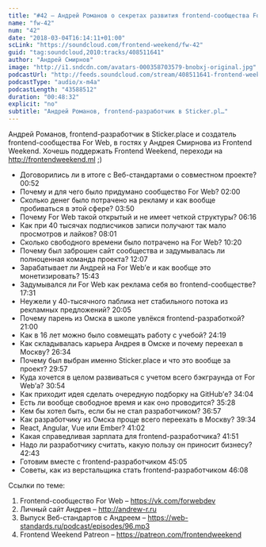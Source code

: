 ```yaml
---
title: "#42 – Андрей Романов о секретах развития frontend-сообщества For Web и карьере в 20 лет"
name: "fw-42"
num: "42"
date: "2018-03-04T16:14:11+01:00"
scLink: "https://soundcloud.com/frontend-weekend/fw-42"
guid: "tag:soundcloud,2010:tracks/408511641"
author: "Андрей Смирнов"
image: "http://i1.sndcdn.com/avatars-000358703579-bnobxj-original.jpg"
podcastUrl: "http://feeds.soundcloud.com/stream/408511641-frontend-weekend-fw-42.m4a"
podcastType: "audio/x-m4a"
podcastLength: "43588512"
duration: "00:48:32"
explicit: "no"
subtitle: "Андрей Романов, frontend-разработчик в Sticker.pl…"
---
```

Андрей Романов, frontend-разработчик в Sticker.place и создатель frontend-сообщества For Web, в гостях у Андрея Смирнова из Frontend Weekend. Хочешь поддержать Frontend Weekend, переходи на http://frontendweekend.ml ;) 

- Договорились ли в итоге с Веб-стандартами о совместном проекте? 00:52
- Почему и для чего было придумано сообщество For Web? 02:00
- Сколько денег было потрачено на рекламу и как вообще пробиваться в этой сфере? 03:50
- Почему For Web такой открытый и не имеет четкой структуры? 06:16
- Как при 40 тысячах подписчиков записи получают так мало просмотров и лайков? 08:01
- Сколько свободного времени было потрачено на For Web? 10:20
- Почему был заброшен сайт сообщества и задумывалась ли полноценная команда проекта? 12:07
- Зарабатывает ли Андрей на For Web’е и как вообще это монетизировать? 15:43
- Задумывался ли For Web как реклама себя во frontend-сообществе? 17:31
- Неужели у 40-тысячного паблика нет стабильного потока из рекламных предложений? 20:05
- Почему парень из Омска в школе увлёкся frontend-разработкой? 21:00
- Как в 16 лет можно было совмещать работу с учебой? 24:19
- Как складывалась карьера Андрея в Омске и почему переехал в Москву? 26:34
- Почему был выбран именно Sticker.place и что это вообще за проект? 29:57
- Куда хочется в целом развиваться с учетом всего бэкграунда от For Web’а? 30:54
- Как приходит идея сделать очередную подборку на GitHub’е? 34:04
- Есть ли вообще свободное время и как оно проводится? 35:28
- Кем бы хотел быть, если бы не стал разработчиком? 36:57
- Как разработчику из Омска проще всего переехать в Москву? 39:34
- React, Angular, Vue или Ember? 41:02
- Какая справедливая зарплата для frontend-разработчика? 41:51
- Надо ли разработчику считать, какую пользу он приносит бизнесу? 42:43
- Готовим вместе с frontend-разработчиком 45:05
- Советы, как из верстальщика стать frontend-разработчиком 46:08

Ссылки по теме:
1) Frontend-сообщество For Web – https://vk.com/forwebdev
2) Личный сайт Андрея – http://andrew-r.ru
3) Выпуск Веб-стандартов с Андреем – https://web-standards.ru/podcast/episodes/96.mp3
4) Frontend Weekend Patreon – https://patreon.com/frontendweekend